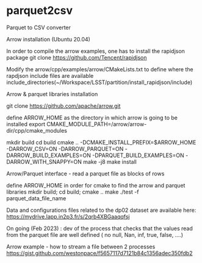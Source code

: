 # parquet2csv
Parquet to CSV converter

Arrow installation (Ubuntu 20.04)

In order to compile the arrow examples, one has to install the rapidjson package
git clone https://github.com/Tencent/rapidjson

Modify the arrow/cpp/examples/arrow/CMakeLists.txt to define where the rapdjson include files are available
include_directories(~/Workspace/LSST/partition/install_rapidjson/include)

Arrow & parquet libraries installation

git clone https://github.com/apache/arrow.git

define ARROW_HOME as the directory in which arrow is going to be installed
export CMAKE_MODULE_PATH=<blablabla>/arrow/arrow-dir/cpp/cmake_modules

mkdir build
cd build
cmake .. -DCMAKE_INSTALL_PREFIX=$ARROW_HOME -DARROW_CSV=ON -DARROW_PARQUET=ON -DARROW_BUILD_EXAMPLES=ON -DPARQUET_BUILD_EXAMPLES=ON -DARROW_WITH_SNAPPY=ON
make -j8
make install


Arrow/Parquet interface - read a parquet file as blocks of rows 

define ARROW_HOME in order for cmake to find the arrow and parquet libraries 
mkdir build; cd build;
cmake ..
make
./test -f parquet_data_file_name

Data and configurations files related to the dp02 dataset are available here: 
https://mydrive.lapp.in2p3.fr/s/2qrb4XBGaaqqfsj

On going (Feb 2023) : dev of the process that checks that the values read from the parquet file are well defined ( no null, Nan, inf, true, false, ....)

Arrow example - how to stream a file between 2 processes
https://gist.github.com/westonpace/f5657117d7121b84c1356adec350fdb2
